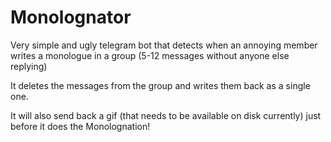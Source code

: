 # Monolognator

Very simple and ugly telegram bot that detects when an annoying member writes a monologue in a group (5-12 messages without anyone else replying)

It deletes the messages from the group and writes them back as a single one.

It will also send back a gif (that needs to be available on disk currently) just before it does the Monolognation!